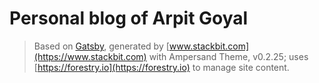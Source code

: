 # Personal blog of Arpit Goyal

> Based on [Gatsby](https://www.gatsbyjs.org/), generated by [www.stackbit.com](https://www.stackbit.com) with Ampersand Theme, v0.2.25; uses [https://forestry.io](https://forestry.io) to manage site content.
